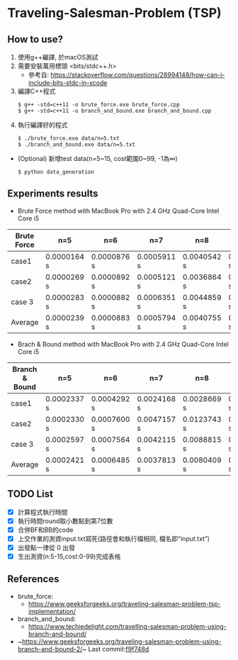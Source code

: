 # Traveling-Salesman-Problem (TSP)

## How to use?
1. 使用g++編譯, 於macOS測試
2. 需要安裝萬用標頭 <bits/stdc++.h> 
    - 參考自: https://stackoverflow.com/questions/28994148/how-can-i-include-bits-stdc-in-xcode
3. 編譯C++程式
    ```
    $ g++ -std=c++11 -o brute_force.exe brute_force.cpp
    $ g++ -std=c++11 -o branch_and_bound.exe branch_and_bound.cpp
    ```
4. 執行編譯好的程式
    ```
    $ ./brute_force.exe data/n=5.txt
    $ ./branch_and_bound.exe data/n=5.txt
    ```
- (Optional) 新增test data(n=5\~15, cost範圍0\~99, -1為∞)
    ```
    $ python data_generation
    ```

    
## Experiments results

- Brute Force method with MacBook Pro with 2.4 GHz Quad-Core Intel Core i5
 
| Brute Force | n=5         | n=6         | n=7         | n=8         | n=9         | n=10        | n=11        | n=12         | n=13          | n=14    | n=15    |
| ----------- | ----------- | ----------- | ----------- | ----------- | ----------- | ----------- | ----------- | ------------ | ------------- | ------- | ------- |
| case1       | 0.0000164 s | 0.0000876 s | 0.0005911 s | 0.0040542 s | 0.0304935 s | 0.2665420 s | 2.4636397 s | 28.0222759 s | 354.4289551 s | >900 s  | >900 s  |
| case2       | 0.0000269 s | 0.0000892 s | 0.0005121 s | 0.0036864 s | 0.0299419 s | 0.2303828 s | 2.3641641 s | 27.2007713 s | 347.3847656 s | >900 s  | >900 s  |
| case 3      | 0.0000283 s | 0.0000882 s | 0.0006351 s | 0.0044859 s | 0.0319539 s | 0.2293398 s | 2.4864314 s | 28.3131065 s | 344.7347412 s | >900  s | >900  s |
|  Average           |      0.0000239 s       |        0.0000883 s     |      0.0005794 s       |  0.0040755 s           |    0.0307964 s         |  0.2420882 s           |    2.4380784 s         |  27.8453846 s            |   348.8494873 s            |   >900 s      |    >900 s     |

- Brach & Bound method with MacBook Pro with 2.4 GHz Quad-Core Intel Core i5

| Branch & Bound | n=5 | n=6  | n=7 | n=8 | n=9 | n=10 | n=11 | n=12 | n=13 | n=14 | n=15 |
| ----------- | --- | ---- | --- | --- | --- | ---- | ---- | ---- | ---- | ---- | ---- |
| case1            |  0.0002337 s   |  0.0004292 s   |  0.0024168 s   |  0.0028669 s   |  0.0328721 s   |  0.1154692 s    | 0.3558037 s     |  1.0865456 s   |   0.6156181 s   |  5.1823344 s    |   18.7746181 s   |
| case2       | 0.0002330 s    |  0.0007600 s    | 0.0047157 s    | 0.0123743 s    |  0.0361437 s   | 0.1006595 s     |  0.1709510 s    | 1.0765845 s     |  0.0974235 s    |  7.6942883 s    |   12.3238401 s   |
| case 3      |  0.0002597 s   | 0.0007564 s |  0.0042115 s   |   0.0088815 s  |  0.0459133 s   | 0.0884868 s     |  0.3559157 s    |  0.3722214 s    |   1.2539816 s   |  1.3930553 s    |  14.6222963 s    |
|    Average         |     0.0002421 s        |  0.0006485 s           |   0.0037813 s          |  0.0080409 s           |   0.0383097 s          |  0.1015385 s           |   0.2942235 s          |  0.8451172 s            |  0.6556744 s             | 4.7565593 s        |  15.2402515 s       |



## TODO List
- [x] 計算程式執行時間
- [x] 執行時間round取小數點到第7位數
- [x] 合併BF和BB的code
- [x] 上交作業的測資input.txt寫死(路徑會和執行檔相同, 檔名即“input.txt”)
- [x] 出發點一律從 0 出發
- [x] 生出測資(n:5-15,cost:0-99)完成表格

## References
- brute_force: 
    - https://www.geeksforgeeks.org/traveling-salesman-problem-tsp-implementation/
- branch_and_bound: 
    - https://www.techiedelight.com/travelling-salesman-problem-using-branch-and-bound/
- ~https://www.geeksforgeeks.org/traveling-salesman-problem-using-branch-and-bound-2/~ Last commit:[f9f748d](https://github.com/matteosoo/Traveling-Salesman-Problem/commit/f9f748d83dd23239edcc116c665ea402cf24d28f)
